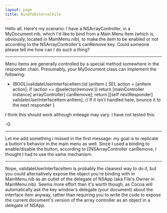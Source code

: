 ```yaml
---
layout: page
title: BindToExternalFile
---
```



Hello all. Here's my scenario: I have a NSArrayController, in a MyDocument.nib, which I'd like to bind from a Main Menu Item (which is, obviously, located in MainMenu.nib), to make the item to be enabled or not according to the NSArrayController's canRemove key. Could someone please tell me how can I do such a thing?

----

Menu items are generally controlled by a special method somewhere in the responder chain.  Presumably, your MyDocument class can implement the following:

    
- (BOOL)validateUserInterfaceItem:(id <NSValidatedUserInterfaceItem>)anItem
{
	SEL action = [anItem action];
	if (action == @selector(remove:))
		return [mainController instance] arrayController] canRemove];
	return [[self nextResponder] validateUserInterfaceItem:anItem]; // If it isn't handled here, bounce it to the next responder
}


I think this should work although mileage may vary.  I have not tested this.

-G

----
Let me add something i missed in the first message: my goal is to replicate a button's behavior in the main menu as well. Since I used a binding to enable/disable the button, according to [[NSArrayController canRemove, I thought I had to use the same mechanism.

----
Nope, validateUserInterfaceItem is probably the cleanest way to do it, but you could alternatively expose the object you're binding with in MainMenu.nib as an outlet of the delegate of NSApp (aka File's Owner in MainMenu.nib).  Seems more effort than it's worth though, as Cocoa will automatically ask the key window's delegate (your document) about the interface item anyway, rather than requiring you to write the code to expose the current document's version of the array controller as an object in a delegate of NSApp.

